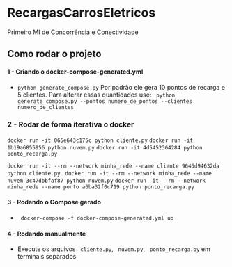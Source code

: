 # RecargasCarrosEletricos
Primeiro MI de Concorrência e Conectividade 

## Como rodar o projeto

#### 1 - Criando o docker-compose-generated.yml
- ``` python generate_compose.py ```
Por padrão ele gera 10 pontos de recarga e 5 clientes. Para alterar essas quantidades use: ``` python generate_compose.py --pontos numero_de_pontos --clientes numero_de_clientes```

### 2 - Rodar de forma iterativa o docker 
```docker run -it 065e643c175c python cliente.py```
```docker run -it 1b19a6855956 python nuvem.py```
```docker run -it 4d5452364284 python ponto_recarga.py```

```docker run -it --rm --network minha_rede --name cliente 9646d94632da  python cliente.py ```
```docker run -it --rm --network minha_rede --name nuvem 3c47dbbfaf87 python nuvem.py```
```docker run -it --rm --network minha_rede --name ponto a6ba32f0c719 python ponto_recarga.py```

#### 3 - Rodando o Compose gerado
- ``` docker-compose -f docker-compose-generated.yml up```

#### 4 - Rodando manualmente 
- Execute os arquivos ``` cliente.py```, ``` nuvem.py```, ``` ponto_recarga.py``` em terminais separados
